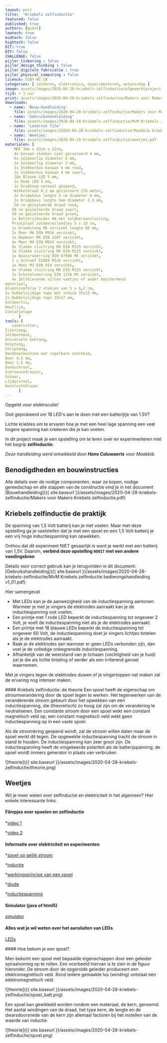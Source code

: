```yaml
---
layout: post
title:  "Kriebels zelfinductie"
featured: false
published: true
authors: [guest]
lowtech: true
midtech: false
hightech: false
DIT: true
DIY: false
CHALLENGE: false
pijler_tinkering : false
pijler_design_thinking : false
pijler_digitale_fabricatie : true
pijler_physical_computing : false
licence: CCBY-NC-SA 
categories: [ solderen, elektronica, experimenteren, wetenschap ]
image: assets/images/2020-04-28-kriebels-zelfinductie/afgewerktproject.jpg
tijd: + 3 uur
print: assets/images/2020-04-28-kriebels-zelfinductie/Makers voor Makers Kriebels zelfinductie.pdf
downloads: 
  - name: 'Bouw-Handleiding'
    file: assets/images/2020-04-28-kriebels-zelfinductie/Makers voor Makers Kriebels zelfinductie.pdf
  - name: 'Gebruikshandleiding' 
    file: assets/images/2020-04-28-kriebels-zelfinductie/MvM Kriebels zelfinductie bedieningshandleiding v1_01.pdf
  - name: 'Lasercut file' 
    file: assets/images/22020-04-28-kriebels-zelfinductie/Maakbib kriebels zelfinductie v1.01.svg
  - name: 'Weetjes' 
    file: assets/images/2020-04-28-kriebels-zelfinductie/weetjes.pdf
materialen: [
    MDF 3mm x 43cm x 22cm,
    4x banaan stekker niet geïsoleerd 4 mm, 
    6x Soldeerlip diameter 4 mm, 
    2x Soldeerlip diameter 3 mm, 
    1x Stekkerbus banaan 4 mm rood, 
    1x Stekkerbus banaan 4 mm zwart, 
    18x Blauwe LED 5 mm,
    1x Rode LED 3 mm, 
    1x Drukknop normaal geopend, 
    Wikkeldraad 0.2 mm geïsoleerd 178 meter,
    2x Krimpkous lengte 4 cm diameter 8 mm, 
    2x Krimpkous lengte 5mm diameter 2.5 mm, 
    50 cm geïsoleerde draad rood,
   50 cm geïsoleerde draad zwart,
   50 cm geïsoleerde draad groen,
   1x Batterijhouder AA met soldeeraansluiting, 
   Printplaat soldeereilandjes 5 x 10 cm,
   1x Draadstang M6 verzinkt lengte 80 mm, 
   2x Moer M6 DIN M934 verzinkt,
   1x Dopmoer M6 DIN 1587 verzinkt, 
   4x Moer M4 DIN M934 verzinkt, 
   8x Vlakke sluitring M4 DIN M125 verzinkt, 
   3x Vlakke sluitring M6 DIN M125 verzinkt,
   1x Waaierveerring DIN 6798A M6 verzinkt, 
   2 x Schroef DIN84 M3x8 verzinkt, 
   2x Moer M3 DIN 934 verzinkt, 
   4x Vlakke sluitring M6 DIN M125 verzinkt, 
   2x Schotelveerring DIN 137A M3 verzinkt, 
   4x Zelfklevende vilten voetjes of ander beschermend
materiaal, 
Aluminiumfolie 2 stukjes van 5 x 6,2 cm, 
2x Dubbelzijdige tape met schuim 35x13 mm, 
2x Dubbelzijdige tape 35x17 mm,
Soldeertin, 
Houtlijm, 
Isolatietape 
      ]
tools: [
   Lasercutter, 
Ijzerzaag,
Soldeerbout,
Universele bektang,
Kniptang,
Striptang,
Handboormachine met regelbare snelheid,
Boor 4.5 mm,
Boor 1.5 mm,
Bankschroef, 
Schroevendraaier,
Schaar,
Lijmpistool,
Heteluchtblazer
      ]
---
```

Opgelet voor elektrocutie!

Ooit geprobeerd om 18 LED's aan te doen met een batterijtje van 1.5V?  

Lichte kriebles om te ervaren hoe je met een heel lage spanning een veel hogere spanning kan creëeren die je kan voelen. 


In dit project maak je een opstelling om te leren over en experimenteren met het begrip **zelfinductie**. 


*Deze handleiding werd ontwikkeld door **Hans Caluwaerts** voor Maakbib.*

## Benodigdheden en bouwinstructies

Alle details over de nodige componenten, waar ze kopen, nodige gereedschap en alle stappen van de constructie vind je in het document 
[Bouwhandleiding]({{ site.baseurl }}/assets/images/2020-04-28-kriebels-zelfinductie/Makers voor Makers Kriebels zelfinductie.pdf) 


## Kriebels zelfinductie de praktijk
De spanning van 1,5 Volt batterij kan je niet voelen. Maar met deze opstelling ga je vaststellen dat je met een spoel en een 1,5 Volt batterij je een vrij hoge inductiespanning kan opwekken.

Onthou dat dit  experiment NIET gevaarlijk is want je werkt met een batterij van 1,5V. Daarom, 
**verbind deze opstelling `NOOIT` met een andere voedingsbron**

Details voor correct gebruik kan je terugvinden in dit document: [Gebruikshandleiding]({{ site.baseurl }}/assets/images/2020-04-28-kriebels-zelfinductie/MvM Kriebels zelfinductie bedieningshandleiding v1_01.pdf) 

Hier samengevat

* Met LEDs kan je de aanwezigheid van de inductiespanning aantonen.
   Wanneer je met je vingers de elektrodes aanraakt kan je de inductiespanning ook voelen.
* Een printje met 1 rode LED beperkt de inductiespanning tot ongeveer 2 Volt, je voelt de
    inductiespanning niet als je de elektrodes aanraakt.
* Een printje met 18 blauwe LEDs beperkt de inductiespanning tot ongeveer 60 Volt, de
inductiespanning doet je vingers lichtjes tintelen als je de elektrodes aanraakt.
* Raak je de elektrodes aan wanneer er geen LEDs verbonden zijn, dan voel je de volledige
onbegrensde inductiespanning.
* Afhankelijk van de weerstand van je lichaam (vochtigheid van je huid) zal je die als lichte
tinteling of eerder als een irriterend gevoel waarnemen.

Met je vingers tegen de elektrodes duwen of je vingertoppen nat maken zal de ervaring nog
intenser maken.


<div class="border_boxmaakbib01_img" markdown="1">
#### Kriebels zelfinductie: de theorie
Een spoel heeft de eigenschap om stroomverandering door de spoel tegen te werken.
Het tegenwerken van de veranderende stroom gebeurt door het opwekken van een inductiespanning, die (theoretisch) zo hoog zal zijn om de verandering te neutraliseren.
Een constante stroom door een spoel wekt een constant magnetisch veld op; een constant magnetisch veld wekt geen inductiespanning op in een vaste spoel.

Als de stroomkring geopend wordt, zal de stroom willen dalen maar de spoel werkt dit tegen. De opgewekte inductiespanning tracht de stroom in stand te houden. De inductiespanning kan zeer groot zijn. De inductiespanning heeft de omgekeerde polariteit als de batterijspanning; de spoel wordt immers generator in plaats van verbruiker.

![theorie]({{ site.baseurl }}/assets/images/2020-04-28-kriebels-zelfinductie/theorie.png)
</div>

## Weetjes
Wil je meer weten over zelfinductie en elektriciteit in het algemeen? 
Hier enkele interessante links. 

#### Filmpjes over spoelen en zelfinductie

*[video 1](https://www.youtube.com/watch?v=NgwXkUt3XxQ)

*[video 2](https://www.youtube.com/watch?v=LXGtE3X2k7Y)

#### Informatie over elektriciteit en experimenten

*[spoel op gelijk stroom](https://patrickvanhoutven.gitbook.io/electric-fundamentals/spoelen/het_gedrag_van_een_spoel_op_gelijkstroom)

*[inductie](https://nl.wikipedia.org/wiki/Inductie_(elektriciteit))

*[werkingsprincipe van een spoel](https://patrickvanhoutven.gitbook.io/electric-fundamentals/spoelen/het_werkingsprincipe_van_een_spoel)

*[diode](https://nl.wikipedia.org/wiki/Diode)

*[inductiespanning](http://www.thuisexperimenteren.nl/science/inductiespanning/inductiespanning.htm)

#### Simulator (java of html5)

[simulator](https://phet.colorado.edu/en/simulations/category/physics/electricity-magnets-and-circuits)

#### Alles wat je wil weten over het aansluiten van LEDs

[LEDs](http://www.linetec.nl/electronics/leds/led_1.html)

<div class="border_boxmaakbib02_img" markdown="1">
#### Hoe bekom je een spoel? 
    
Men bekomt een spoel met bepaalde eigenschappen door een geleider spiraalvormig op te rollen. 
Een voorbeeld hiervan is te zien in de figuur hieronder. De stroom door de opgerolde geleider produceert een elektromagnetisch veld. Rond iedere gemaakte lus (winding) ontstaat een elektromagnetisch veld.

![theorie]({{ site.baseurl }}/assets/images/2020-04-28-kriebels-zelfinductie/spoel_batt.png)

Een spoel kan gewikkeld worden rondom een materiaal, de kern, genoemd. 
Het aantal windingen van de draad, het type kern, de lengte en de dwarsdoorsnede van de kern zijn allemaal factoren bij het instellen van de waarde van inductie.

![theorie]({{ site.baseurl }}/assets/images/2020-04-28-kriebels-zelfinductie/spoel.png)

</div>

